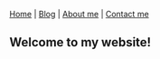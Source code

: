 [Home](index.md) | [Blog](blog.md) | [About me](about.md) | [Contact me](contact.md)
## Welcome to my website!
